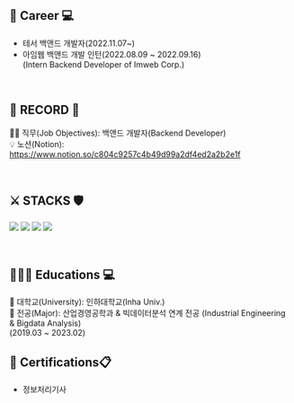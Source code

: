 ## 🏢 Career 💻
- 테서 백앤드 개발자(2022.11.07~)
- 아임웹 백앤드 개발 인턴(2022.08.09 ~ 2022.09.16) </br>
(Intern Backend Developer of Imweb Corp.)</br>

</br>

## 🪪 RECORD 📨
 🥷🏻 직무(Job Objectives): 백앤드 개발자(Backend Developer)</br>
 💡 노션(Notion): https://www.notion.so/c804c9257c4b49d99a2df4ed2a2b2e1f</br>
 
</br>


## ⚔️ STACKS 🛡

<a><img src="https://img.shields.io/badge/nodejs-339933?style=flat-square&logo=Node.js&logoColor=white" /></a>
<a><img src="https://img.shields.io/badge/TypeScript-3178C6?style=flat-square&logo=typescript&logoColor=white" /></a>
<a><img src="https://img.shields.io/badge/nestJS-E0234E?style=flat-square&logo=nestJS&logoColor=white" /></a>
<a><img src="https://img.shields.io/badge/MySQL-4479A1?style=flat-square&logo=mySQL&logoColor=white"/></a>


</br>

## 🧑🏻‍💻 Educations 💻
 🏫 대학교(University): 인하대학교(Inha Univ.)</br>
 📖 전공(Major): 산업경영공학과 & 빅데이터분석 연계 전공 (Industrial Engineering & Bigdata Analysis)</br>
 (2019.03 ~ 2023.02)

## 🪪 Certifications📋
- 정보처리기사
